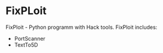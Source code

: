 # FixPLoit
FixPloit - Python programm with Hack tools.
FixPloit includes:
 - PortScanner
 - TextTo5D
